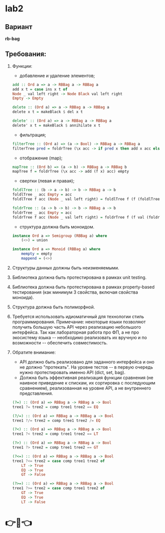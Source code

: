 # lab2


## Вариант 
**rb-bag**


## Требования:

1. Функции:

    * добавление и удаление элементов;
    ```haskell
    add :: Ord a => a -> RBBag a -> RBBag a
    add x t = case ins x t of
    Node _ val left right -> Node Black val left right
    Empty -> Empty

    delete :: (Ord a) => a -> RBBag a -> RBBag a
    delete x t = makeBlack $ del x t

    delete' :: (Ord a) => a -> RBBag a -> RBBag a
    delete' x t = makeBlack $ annihilate x t
    ```
    * фильтрация;
    ```haskell
    filterTree :: (Ord a) => (a -> Bool) -> RBBag a -> RBBag a
    filterTree pred = foldrTree (\x acc -> if pred x then add x acc else acc) empty
    ```
    * отображение (map);
    ```haskell
    mapTree :: (Ord b) => (a -> b) -> RBBag a -> RBBag b
    mapTree f = foldrTree (\x acc -> add (f x) acc) empty
    ```
    * свертки (левая и правая);
    ```haskell
    foldlTree :: (b -> a -> b) -> b -> RBBag a -> b
    foldlTree _ acc Empty = acc
    foldlTree f acc (Node _ val left right) = foldlTree f (f (foldlTree f acc right) val) left

    foldrTree :: (a -> b -> b) -> b -> RBBag a -> b
    foldrTree _ acc Empty = acc
    foldrTree f acc (Node _ val left right) = foldrTree f (f val (foldrTree f acc left)) right
    ```
    * структура должна быть моноидом.
    ```haskell
    instance Ord a => Semigroup (RBBag a) where
        (<>) = union

    instance Ord a => Monoid (RBBag a) where
        mempty = empty
        mappend = (<>)
    ```

2. Структуры данных должны быть неизменяемыми.
3. Библиотека должна быть протестирована в рамках unit testing.
4. Библиотека должна быть протестирована в рамках property-based тестирования (как минимум 3 свойства, включая свойства моноида).
5. Структура должна быть полиморфной.
6. Требуется использовать идиоматичный для технологии стиль программирования. Примечание: некоторые языки позволяют получить большую часть API через реализацию небольшого интерфейса. Так как лабораторная работа про ФП, а не про экосистему языка -- необходимо реализовать их вручную и по возможности -- обеспечить совместимость.
7. Обратите внимание:

    * API должно быть реализовано для заданного интерфейса и оно не должно "протекать". На уровне тестов -- в первую очередь нужно протестировать именно API (dict, set, bag).
    * Должна быть эффективная реализация функции сравнения (не наивное приведение к спискам, их сортировка с последующим сравнением), реализованная на уровне API, а не внутреннего представления.

    ```haskell
    (?=) :: (Ord a) => RBBag a -> RBBag a -> Bool
    tree1 ?= tree2 = comp tree1 tree2 == EQ

    (?/=) :: (Ord a) => RBBag a -> RBBag a -> Bool
    tree1 ?/= tree2 = comp tree1 tree2 /= EQ

    (?<) :: (Ord a) => RBBag a -> RBBag a -> Bool
    tree1 ?< tree2 = comp tree1 tree2 == LT

    (?>) :: (Ord a) => RBBag a -> RBBag a -> Bool
    tree1 ?> tree2 = comp tree1 tree2 == GT

    (?<=) :: (Ord a) => RBBag a -> RBBag a -> Bool
    tree1 ?<= tree2 = case comp tree1 tree2 of
        LT -> True
        EQ -> True
        GT -> False

    (?>=) :: (Ord a) => RBBag a -> RBBag a -> Bool
    tree1 ?>= tree2 = case comp tree1 tree2 of
        GT -> True
        EQ -> True
        LT -> False
    ```
# 👉🦛👈
